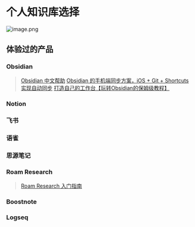 # 个人知识库选择

![image.png](https://cdn.jsdelivr.net/gh/foxbutter/pics_cdn/cut/mac-pro13/202312180035001.png)


## 体验过的产品

### Obsidian
> [Obsidian 中文帮助](https://publish.obsidian.md/help-zh/%E7%94%B1%E6%AD%A4%E5%BC%80%E5%A7%8B)
> [Obsidian 的手机端同步方案，iOS + Git + Shortcuts 实现自动同步](https://utgd.net/article/20315/)
> [打造自己的工作台【玩转Obsidian的保姆级教程】](https://zhuanlan.zhihu.com/p/409409946)

### Notion

### 飞书

### 语雀

### 思源笔记

### Roam Research
> [Roam Research 入门指南](https://typefully.com/Tisoga/roam-research-JDY3oGt)

### Boostnote

### Logseq


